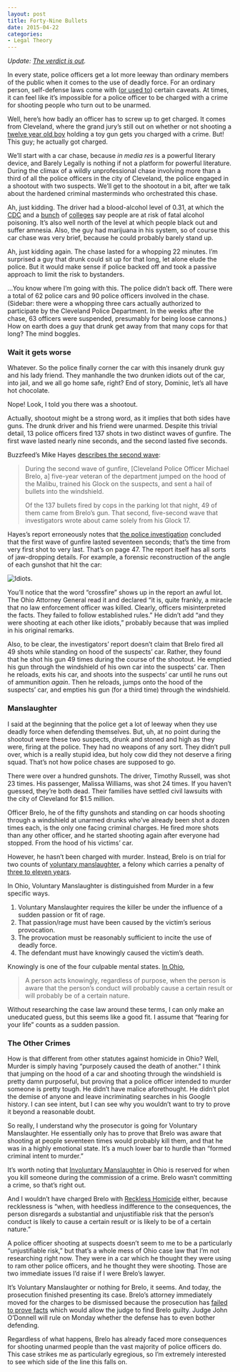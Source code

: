 ```yaml
---
layout: post
title: Forty-Nine Bullets
date: 2015-04-22
categories: 
- Legal Theory
---
```


*Update: [The verdict is out][1].*

In every state, police officers get a lot more leeway than ordinary members of the public when it comes to the use of deadly force. For an ordinary person, self-defense laws come with ([or used to][2]) certain caveats. At times, it can feel like it’s impossible for a police officer to be charged with a crime for shooting people who turn out to be unarmed.

Well, here’s how badly an officer has to screw up to get charged. It comes from Cleveland, where the grand jury’s still out on whether or not shooting a [twelve year old boy][3] holding a toy gun gets you charged with a crime. But! This guy; he actually got charged.

We’ll start with a car chase, because *in media res* is a powerful literary device, and Barely Legally is nothing if not a platform for powerful literature. During the climax of a wildly unprofessional chase involving more than a third of all the police officers in the city of Cleveland, the police engaged in a shootout with two suspects. We’ll get to the shootout in a bit, after we talk about the hardened criminal masterminds who orchestrated this chase. <!--more-->

Ah, just kidding. The driver had a blood-alcohol level of 0.31, at which the [CDC][4] and a [bunch][5] of [colleges][6] say people are at risk of fatal alcohol poisoning. It’s also well north of the level at which people black out and suffer amnesia. Also, the guy had marijuana in his system, so of course this car chase was very brief, because he could probably barely stand up.

Ah, just kidding again. The chase lasted for a whopping 22 minutes. I’m surprised a guy that drunk could sit up for that long, let alone elude the police. But it would make sense if police backed off and took a passive approach to limit the risk to bystanders.

…You know where I’m going with this. The police didn’t back off. There were a total of 62 police cars and 90 police officers involved in the chase. (Sidebar: there were a whopping three cars actually authorized to participate by the Cleveland Police Department. In the weeks after the chase, 63 officers were suspended, presumably for being loose cannons.) How on earth does a guy that drunk get away from that many cops for that long? The mind boggles.

### Wait it gets worse

Whatever. So the police finally corner the car with this insanely drunk guy and his lady friend. They manhandle the two drunken idiots out of the car, into jail, and we all go home safe, right? End of story, Dominic, let’s all have hot chocolate.

Nope! Look, I told you there was a shootout.

Actually, shootout might be a strong word, as it implies that both sides have guns. The drunk driver and his friend were unarmed. Despite this trivial detail, 13 police officers fired 137 shots in two distinct waves of gunfire. The first wave lasted nearly nine seconds, and the second lasted five seconds.

Buzzfeed’s Mike Hayes [describes the second wave][7]:

> During the second wave of gunfire, [Cleveland Police Officer Michael Brelo, a] five-year veteran of the department jumped on the hood of the Malibu, trained his Glock on the suspects, and sent a hail of bullets into the windshield.
>
> Of the 137 bullets fired by cops in the parking lot that night, 49 of them came from Brelo’s gun. That second, five-second wave that investigators wrote about came solely from his Glock 17.

Hayes’s report erroneously notes that [the police investigation][8] concluded that the first wave of gunfire lasted seventeen seconds; that’s the time from very first shot to very last. That’s on page 47. The report itself has all sorts of jaw-dropping details. For example, a forensic reconstruction of the angle of each gunshot that hit the car:

![Idiots.][image-1]

You’ll notice that the word “crossfire” shows up in the report an awful lot. The Ohio Attorney General read it and declared “it is, quite frankly, a miracle that no law enforcement officer was killed. Clearly, officers misinterpreted the facts. They failed to follow established rules.” He didn’t add “and they were shooting at each other like idiots,” probably because that was implied in his original remarks.

Also, to be clear, the investigators’ report doesn’t claim that Brelo fired all 49 shots while standing on hood of the suspects’ car. Rather, they found that he shot his gun 49 times during the course of the shootout. He emptied his gun through the windshield of his own car into the suspects’ car. Then he reloads, exits his car, and shoots into the suspects’ car until he runs out of ammunition *again*. Then he reloads, jumps onto the hood of the suspects’ car, and empties his gun (for a third time) through the windshield.

### Manslaughter

I said at the beginning that the police get a lot of leeway when they use deadly force when defending themselves. But, uh, at no point during the shootout were these two suspects, drunk and stoned and high as they were, firing at the police. They had no weapons of any sort. They didn’t pull over, which is a really stupid idea, but holy cow did they not deserve a firing squad. That’s not how police chases are supposed to go.

There were over a hundred gunshots. The driver, Timothy Russell, was shot 23 times. His passenger, Malissa Williams, was shot 24 times. If you haven’t guessed, they’re both dead. Their families have settled civil lawsuits with the city of Cleveland for $1.5 million. 

Officer Brelo, he of the fifty gunshots and standing on car hoods shooting through a windshield at unarmed drunks who’ve already been shot a dozen times each, is the only one facing criminal charges. He fired more shots than any other officer, and he started shooting again after everyone had stopped. From the hood of his victims’ car.

However, he hasn’t been charged with murder. Instead, Brelo is on trial for two counts of [voluntary manslaughter][9], a felony which carries a penalty of [three to eleven years][10].

In Ohio, Voluntary Manslaughter is distinguished from Murder in a few specific ways.

1. Voluntary Manslaughter requires the killer be under the influence of a sudden passion or fit of rage.
2. That passion/rage must have been caused by the victim’s serious provocation. 
3. The provocation must be reasonably sufficient to incite the use of deadly force.
4. The defendant must have knowingly caused the victim’s death.

Knowingly is one of the four culpable mental states. [In Ohio][11],

> A person acts knowingly, regardless of purpose, when the person is aware that the person’s conduct will probably cause a certain result or will probably be of a certain nature.

Without researching the case law around these terms, I can only make an uneducated guess, but this seems like a good fit. I assume that “fearing for your life” counts as a sudden passion.

### The Other Crimes

How is that different from other statutes against homicide in Ohio? Well, Murder is simply having “purposely caused the death of another.” I think that jumping on the hood of a car and shooting through the windshield is pretty damn purposeful, but proving that a police officer intended to murder someone is pretty tough. He didn’t have malice aforethought. He didn’t plot the demise of anyone and leave incriminating searches in his Google history. I can see intent, but I can see why you wouldn’t want to try to prove it beyond a reasonable doubt.

So really, I understand why the prosecutor is going for Voluntary Manslaughter. He essentially only has to prove that Brelo was aware that shooting at people seventeen times would probably kill them, and that he was in a highly emotional state. It’s a much lower bar to hurdle than “formed criminal intent to murder.”

It’s worth noting that [Involuntary Manslaughter][12] in Ohio is reserved for when you kill someone during the commission of a crime. Brelo wasn’t committing a crime, so that’s right out. 

And I wouldn’t have charged Brelo with [Reckless Homicide][13] either, because recklessness is “when, with heedless indifference to the consequences, the person disregards a substantial and unjustifiable risk that the person’s conduct is likely to cause a certain result or is likely to be of a certain nature.” 

A police officer shooting at suspects doesn’t seem to me to be a particularly “unjustifiable risk,” but that’s a whole mess of Ohio case law that I’m not researching right now. They were in a car which he thought they were using to ram other police officers, and he thought they were shooting. Those are two immediate issues I’d raise if I were Brelo’s lawyer.

It’s Voluntary Manslaughter or nothing for Brelo, it seems. And today, the prosecution finished presenting its case. Brelo’s attorney immediately moved for the charges to be dismissed because the prosecution has [failed to prove facts][14] which would allow the judge to find Brelo guilty. Judge John O’Donnell will rule on Monday whether the defense has to even bother defending.

Regardless of what happens, Brelo has already faced more consequences for shooting unarmed people than the vast majority of police officers do. This case strikes me as particularly egregious, so I’m extremely interested to see which side of the line this falls on.

[1]:	http://blog.ipsaloquitur.org/post/shared-irresponsibility/
[2]:	http://www.buzzfeed.com/evanmcsan/eric-holder-after-trayvon-its-time-to-end-stand-your-ground
[3]:	http://www.buzzfeed.com/mikehayes/cleveland-police-kill-12-year-old-boy-seconds-after-respondi
[4]:	http://pubs.niaaa.nih.gov/publications/AlcoholOverdoseFactsheet/Overdosefact.htm
[5]:	http://adcaps.wsu.edu/alcohol101/blood-alcohol-chart/
[6]:	https://rochester.edu/uhs/healthtopics/Alcohol/bac.html
[7]:	http://www.buzzfeed.com/mikehayes/this-cop-is-on-trial-for-firing-49-shots-at-two-unarmed
[8]:	https://www.documentcloud.org/documents/1699366-bci-report.html
[9]:	http://codes.ohio.gov/orc/2903.03
[10]:	http://codes.ohio.gov/orc/2929.14
[11]:	http://codes.ohio.gov/orc/2901.22
[12]:	http://codes.ohio.gov/orc/2903.04
[13]:	http://codes.ohio.gov/orc/2903.041
[14]:	http://www.wkyc.com/story/news/local/cleveland/2015/04/22/day-13-of-michael-brelo-trial/26170785/

[image-1]:	http://blog.ipsaloquitur.org/images/cleveland-shootout.jpg